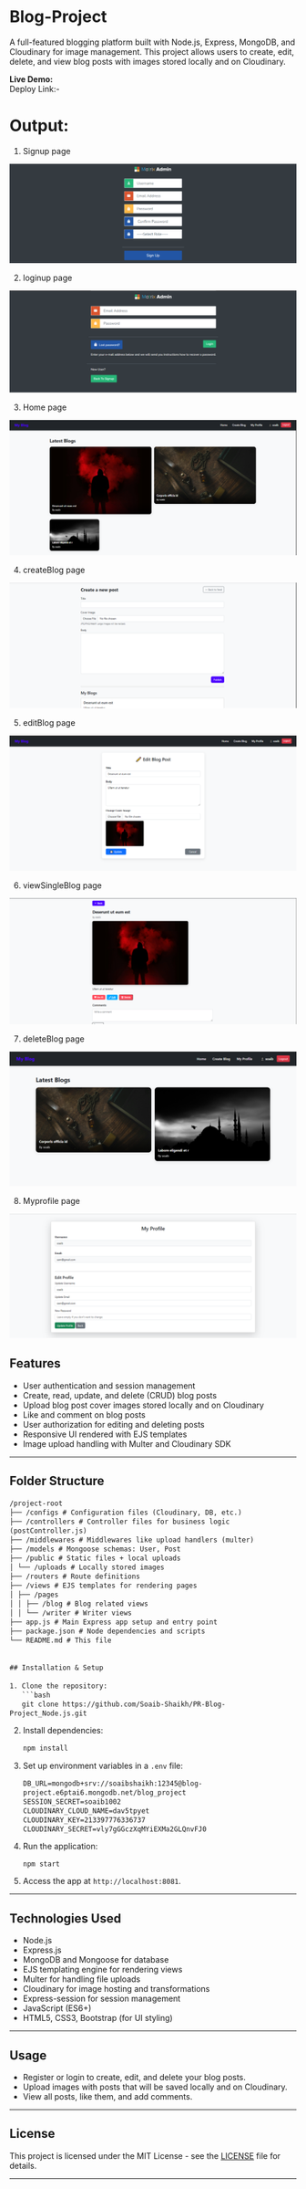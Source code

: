 # Blog-Project 

A full-featured blogging platform built with Node.js, Express, MongoDB, and Cloudinary for image management. This project allows users to create, edit, delete, and view blog posts with images stored locally and on Cloudinary.

**Live Demo:**  
Deploy Link:- 


# Output:
1. Signup page

![alt text](./output/signup.png)

2. loginup page

![alt text](./output/login.png)

3. Home page

![alt text](./output/Home.png)

4. createBlog page

![alt text](./output/createBlog.png)

5. editBlog page

![alt text](./output/editBlog.png)

6. viewSingleBlog page

![alt text](./output/viewSingleBlog.png)

7. deleteBlog page

![alt text](./output/deleteBlog.png)

8. Myprofile page

![alt text](./output/Myprofile.png)
## Features

- User authentication and session management
- Create, read, update, and delete (CRUD) blog posts
- Upload blog post cover images stored locally and on Cloudinary
- Like and comment on blog posts
- User authorization for editing and deleting posts
- Responsive UI rendered with EJS templates
- Image upload handling with Multer and Cloudinary SDK

---

## Folder Structure

```
/project-root
├── /configs # Configuration files (Cloudinary, DB, etc.)
├── /controllers # Controller files for business logic (postController.js)
├── /middlewares # Middlewares like upload handlers (multer)
├── /models # Mongoose schemas: User, Post
├── /public # Static files + local uploads
│ └── /uploads # Locally stored images
├── /routers # Route definitions
├── /views # EJS templates for rendering pages
│ ├── /pages
│ │ ├── /blog # Blog related views
│ │ └── /writer # Writer views
├── app.js # Main Express app setup and entry point
├── package.json # Node dependencies and scripts
└── README.md # This file


## Installation & Setup

1. Clone the repository:
   ```bash
   git clone https://github.com/Soaib-Shaikh/PR-Blog-Project_Node.js.git
   ```
2. Install dependencies:
   ```bash
   npm install
   ```
3. Set up environment variables in a `.env` file:
   ```env
   DB_URL=mongodb+srv://soaibshaikh:12345@blog-project.e6ptai6.mongodb.net/blog_project
   SESSION_SECRET=soaib1002
   CLOUDINARY_CLOUD_NAME=dav5tpyet
   CLOUDINARY_KEY=213397776336737
   CLOUDINARY_SECRET=vly7gGGczXqMYiEXMa2GLQnvFJ0
   ```
4. Run the application:
   ```bash
   npm start
   ```
5. Access the app at `http://localhost:8081`.

---

## Technologies Used

- Node.js
- Express.js
- MongoDB and Mongoose for database
- EJS templating engine for rendering views
- Multer for handling file uploads
- Cloudinary for image hosting and transformations
- Express-session for session management
- JavaScript (ES6+)
- HTML5, CSS3, Bootstrap (for UI styling)

---

## Usage

- Register or login to create, edit, and delete your blog posts.
- Upload images with posts that will be saved locally and on Cloudinary.
- View all posts, like them, and add comments.

---

## License

This project is licensed under the MIT License - see the [LICENSE](LICENSE) file for details.

---

